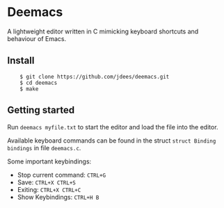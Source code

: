 Deemacs
=======

A lightweight editor written in C mimicking keyboard shortcuts and behaviour of Emacs.

Install
-------

```
    $ git clone https://github.com/jdees/deemacs.git
    $ cd deemacs
    $ make
```

Getting started
---------------

Run ```deemacs myfile.txt``` to start the editor and load the file into the editor.

Available keyboard commands can be found in the struct ``struct Binding bindings`` in file ```deemacs.c```.

Some important keybindings:

* Stop current command: ```CTRL+G```
* Save: ```CTRL+X CTRL+S```
* Exiting: ```CTRL+X CTRL+C```
* Show Keybindings: ```CTRL+H B```
